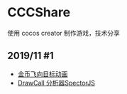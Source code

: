 # CCCShare
使用 cocos creator 制作游戏，技术分享

## 2019/11 #1

+ [金币飞向目标动画](GoldAnimation/README.md)
+ [DrawCall 分析器SpectorJS](SpectorJS/REDME.md)